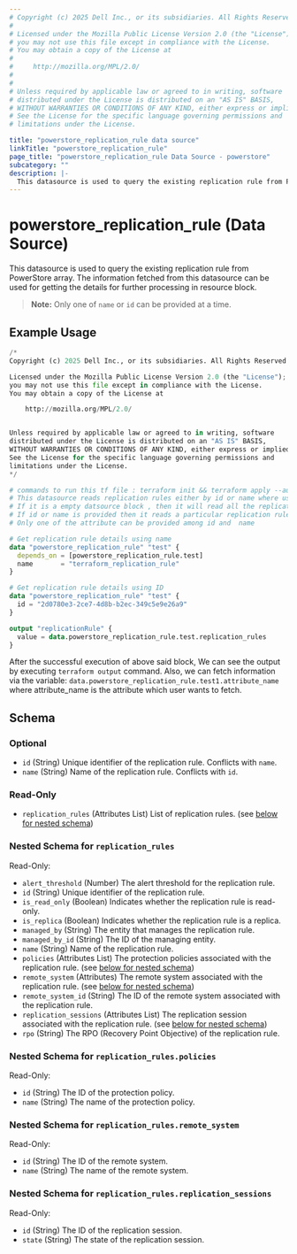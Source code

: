```yaml
---
# Copyright (c) 2025 Dell Inc., or its subsidiaries. All Rights Reserved.
# 
# Licensed under the Mozilla Public License Version 2.0 (the "License");
# you may not use this file except in compliance with the License.
# You may obtain a copy of the License at
# 
#     http://mozilla.org/MPL/2.0/
# 
# 
# Unless required by applicable law or agreed to in writing, software
# distributed under the License is distributed on an "AS IS" BASIS,
# WITHOUT WARRANTIES OR CONDITIONS OF ANY KIND, either express or implied.
# See the License for the specific language governing permissions and
# limitations under the License.

title: "powerstore_replication_rule data source"
linkTitle: "powerstore_replication_rule"
page_title: "powerstore_replication_rule Data Source - powerstore"
subcategory: ""
description: |-
  This datasource is used to query the existing replication rule from PowerStore array. The information fetched from this datasource can be used for getting the details for further processing in resource block.
---
```


# powerstore_replication_rule (Data Source)

This datasource is used to query the existing replication rule from PowerStore array. The information fetched from this datasource can be used for getting the details for further processing in resource block.

> **Note:** Only one of `name` or `id` can be provided at a time.

## Example Usage

```terraform
/*
Copyright (c) 2025 Dell Inc., or its subsidiaries. All Rights Reserved.

Licensed under the Mozilla Public License Version 2.0 (the "License");
you may not use this file except in compliance with the License.
You may obtain a copy of the License at

    http://mozilla.org/MPL/2.0/


Unless required by applicable law or agreed to in writing, software
distributed under the License is distributed on an "AS IS" BASIS,
WITHOUT WARRANTIES OR CONDITIONS OF ANY KIND, either express or implied.
See the License for the specific language governing permissions and
limitations under the License.
*/

# commands to run this tf file : terraform init && terraform apply --auto-approve
# This datasource reads replication rules either by id or name where user can provide a value to any one of them
# If it is a empty datsource block , then it will read all the replication rules
# If id or name is provided then it reads a particular replication rule with that id or name
# Only one of the attribute can be provided among id and  name 

# Get replication rule details using name
data "powerstore_replication_rule" "test" {
  depends_on = [powerstore_replication_rule.test]
  name       = "terraform_replication_rule"
}

# Get replication rule details using ID
data "powerstore_replication_rule" "test" {
  id = "2d0780e3-2ce7-4d8b-b2ec-349c5e9e26a9"
}

output "replicationRule" {
  value = data.powerstore_replication_rule.test.replication_rules
}
```

After the successful execution of above said block, We can see the output by executing `terraform output` command. Also, we can fetch information via the variable: `data.powerstore_replication_rule.test1.attribute_name` where attribute_name is the attribute which user wants to fetch.

<!-- schema generated by tfplugindocs -->
## Schema

### Optional

- `id` (String) Unique identifier of the replication rule. Conflicts with `name`.
- `name` (String) Name of the replication rule. Conflicts with `id`.

### Read-Only

- `replication_rules` (Attributes List) List of replication rules. (see [below for nested schema](#nestedatt--replication_rules))

<a id="nestedatt--replication_rules"></a>
### Nested Schema for `replication_rules`

Read-Only:

- `alert_threshold` (Number) The alert threshold for the replication rule.
- `id` (String) Unique identifier of the replication rule.
- `is_read_only` (Boolean) Indicates whether the replication rule is read-only.
- `is_replica` (Boolean) Indicates whether the replication rule is a replica.
- `managed_by` (String) The entity that manages the replication rule.
- `managed_by_id` (String) The ID of the managing entity.
- `name` (String) Name of the replication rule.
- `policies` (Attributes List) The protection policies associated with the replication rule. (see [below for nested schema](#nestedatt--replication_rules--policies))
- `remote_system` (Attributes) The remote system associated with the replication rule. (see [below for nested schema](#nestedatt--replication_rules--remote_system))
- `remote_system_id` (String) The ID of the remote system associated with the replication rule.
- `replication_sessions` (Attributes List) The replication session associated with the replication rule. (see [below for nested schema](#nestedatt--replication_rules--replication_sessions))
- `rpo` (String) The RPO (Recovery Point Objective) of the replication rule.

<a id="nestedatt--replication_rules--policies"></a>
### Nested Schema for `replication_rules.policies`

Read-Only:

- `id` (String) The ID of the protection policy.
- `name` (String) The name of the protection policy.


<a id="nestedatt--replication_rules--remote_system"></a>
### Nested Schema for `replication_rules.remote_system`

Read-Only:

- `id` (String) The ID of the remote system.
- `name` (String) The name of the remote system.


<a id="nestedatt--replication_rules--replication_sessions"></a>
### Nested Schema for `replication_rules.replication_sessions`

Read-Only:

- `id` (String) The ID of the replication session.
- `state` (String) The state of the replication session.
